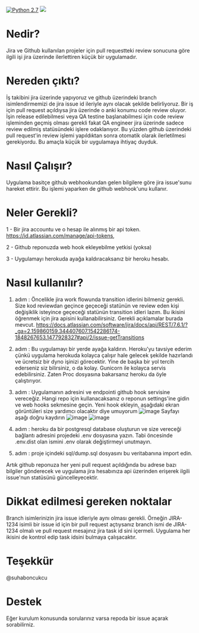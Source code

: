 [![Python 2.7](https://img.shields.io/badge/python-2.7.15-blue.svg)](https://www.python.org/downloads/release/python-270/)
<a href="https://codeclimate.com/github/inarli/github-jira-issue-updater/maintainability"><img src="https://api.codeclimate.com/v1/badges/fd1ed433dc911e48178f/maintainability" /></a>

# Nedir? 
Jira ve Github kullanılan projeler için pull requestteki review sonucuna göre ilgili işi jira üzerinde ilerlettiren küçük bir uygulamadır.

# Nereden çıktı?
İş takibini jira üzerinde yapıyoruz ve github üzerindeki branch isimlendirmemizi de jira issue id ileriyle aynı olacak şekilde belirliyoruz.
Bir iş için pull request açıldıysa jira üzerinde o anki konumu code review oluyor. 
İşin release edilebilmesi veya QA testine başlanabilmesi için code review işleminden geçmiş olması gerekli fakat QA engineer jira üzerinde sadece review edilmiş statüsündeki işlere odaklanıyor.
Bu yüzden github üzerindeki pull request'in review işlemi yapıldıktan sonra otomatik olarak ilerletilmesi gerekiyordu. Bu amaçla küçük bir uygulamaya ihtiyaç duyduk.

# Nasıl Çalışır?
Uygulama basitçe github webhookundan gelen bilgilere göre jira issue'sunu hareket ettirir. Bu işlemi yaparken de github webhook'unu kullanır.

# Neler Gerekli?
1 - Bir jira accountu ve o hesap ile alınmış bir api token. https://id.atlassian.com/manage/api-tokens,

2 - Github reponuzda web hook ekleyebilme yetkisi (yoksa)

3 - Uygulamayı herokuda ayağa kaldıracaksanız bir heroku hesabı.

# Nasıl kullanılır?
1. adım : Öncelikle jira work flowunda transition idlerini bilmeniz gerekli.
Size kod reviewdan geçince geçeceği statünün ve review eden kişi değişiklik isteyince geçeceği statünün transition idleri lazım. Bu ikisini öğrenmek için jira apisini kullanabilirsiniz. Gerekli açıklamalar burada mevcut.
https://docs.atlassian.com/software/jira/docs/api/REST/7.6.1/?_ga=2.159860159.344407607.1542286174-1848267653.1477928327#api/2/issue-getTransitions

2. adım : Bu uygulamayı bir yerde ayağa kaldırın. Heroku'yu tavsiye ederim çünkü uygulama herokuda kolayca çalışır hale gelecek şekilde hazırlandı ve ücretsiz bir dyno işinizi görecektir. Yine de başka bir yol tercih ederseniz siz bilirsiniz, o da kolay. Gunicorn ile kolayca servis edebilirsiniz. Zaten Proc dosyasına bakarsanız heroku da öyle çalıştırıyor. 
3. adım : Uygulamanın adresini ve endpointi github hook servisine vereceğiz. Hangi repo için kullanacaksanız o reponun settings'ine gidin ve web hooks sekmesine geçin. Yeni hook ekleyin, aşağıdaki ekran görüntüleri size yardımcı olacaktır diye umuyorum
![image](https://user-images.githubusercontent.com/1387333/48555337-f762a680-e8f1-11e8-84bd-02b40c6c3a5c.png)
Sayfayı aşağı doğru kaydırın
![image](https://user-images.githubusercontent.com/1387333/48555386-1a8d5600-e8f2-11e8-9e90-be53839a16ba.png)
![image](https://user-images.githubusercontent.com/1387333/48555248-aeaaed80-e8f1-11e8-9b13-c808b0fd033c.png)
4. adım : heroku da bir postgresql database oluşturun ve size vereceği bağlantı adresini projedeki .env dosyasına yazın. Tabi öncesinde .env.dist olan ismini .env olarak değiştirmeyi unutmayın.
5. adım : proje içindeki sql/dump.sql dosyasını bu veritabanına import edin.

Artık github reponuza her yeni pull request açıldığında bu adrese bazı bilgiler gönderecek ve uygulama jira hesabınıza api üzerinden erişerek ilgili issue'nun statüsünü güncelleyecektir.

# Dikkat edilmesi gereken noktalar
Branch isimlerinizin jira issue idleriyle aynı olması gerekli. Örneğin JIRA-1234 isimli bir issue id için bir pull request açtıysanız branch ismi de JIRA-1234 olmalı ve pull request mesajınız jira task id sini içermeli. Uygulama her ikisini de kontrol edip task idsini bulmaya çalışacaktır.

# Teşekkür
@suhaboncukcu

# Destek
Eğer kurulum konusunda sorularınız varsa repoda bir issue açarak sorabilirniz.
